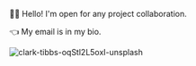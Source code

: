 🙋‍♀️ Hello! I'm open for any project collaboration. 

:point_left: My email is in my bio.

![clark-tibbs-oqStl2L5oxI-unsplash](https://github.com/hazeljpw/hazeljpw/assets/133815478/23ad390c-e6ce-4971-a92d-fce0e4afb73c)
